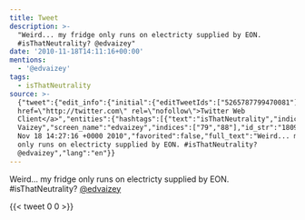 ```yaml
---
title: Tweet
description: >-
  "Weird... my fridge only runs on electricty supplied by EON.
  #isThatNeutrality? @edvaizey"
date: '2010-11-18T14:11:16+00:00'
mentions:
  - '@edvaizey'
tags:
  - isThatNeutrality
source: >-
  {"tweet":{"edit_info":{"initial":{"editTweetIds":["5265787799470081"],"editableUntil":"2010-11-18T15:27:16.302Z","editsRemaining":"5","isEditEligible":true}},"retweeted":false,"source":"<a
  href=\"http://twitter.com\" rel=\"nofollow\">Twitter Web
  Client</a>","entities":{"hashtags":[{"text":"isThatNeutrality","indices":["60","77"]}],"symbols":[],"user_mentions":[{"name":"Ed
  Vaizey","screen_name":"edvaizey","indices":["79","88"],"id_str":"18096679","id":"18096679"}],"urls":[]},"display_text_range":["0","88"],"favorite_count":"0","id_str":"5265787799470081","truncated":false,"retweet_count":"0","id":"5265787799470081","created_at":"Thu
  Nov 18 14:27:16 +0000 2010","favorited":false,"full_text":"Weird... my fridge
  only runs on electricty supplied by EON. #isThatNeutrality?
  @edvaizey","lang":"en"}}
---
```

Weird... my fridge only runs on electricty supplied by EON. #isThatNeutrality? [@edvaizey](https://twitter.com/@edvaizey)
    
{{< tweet 0 0 >}}
    
